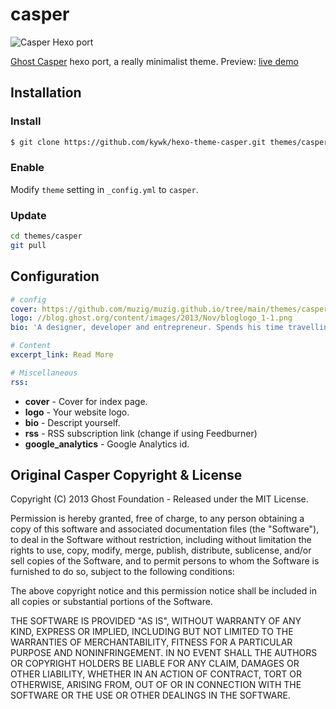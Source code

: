 # casper

![Casper Hexo port](https://lh3.googleusercontent.com/-5doSM3lLMz4/UtDKTGB7U8I/AAAAAAAABwY/VrNrJP8RgKU/w808-h712-no/Oops%2521+Google+Chrome+could+not+connect+to+localhost-4000.jpg)

[Ghost Casper] hexo port, a really minimalist theme.
Preview: [live demo](http://kywk.github.io/hexo-theme-casper)

## Installation

### Install

``` bash
$ git clone https://github.com/kywk/hexo-theme-casper.git themes/casper
```

### Enable

Modify `theme` setting in `_config.yml` to `casper`.

### Update

``` bash
cd themes/casper
git pull
```


## Configuration

``` yml
# config
cover: https://github.com/muzig/muzig.github.io/tree/main/themes/casper/source/img
logo: //blog.ghost.org/content/images/2013/Nov/bloglogo_1-1.png
bio: 'A designer, developer and entrepreneur. Spends his time travelling the world with a bag of kites. Likes journalism and publishing platforms.'

# Content
excerpt_link: Read More

# Miscellaneous
rss:
```
- **cover** - Cover for index page.
- **logo** - Your website logo.
- **bio** - Descript yourself.
- **rss** - RSS subscription link (change if using Feedburner)
- **google_analytics** - Google Analytics id.

## Original Casper Copyright & License ##

Copyright (C) 2013 Ghost Foundation - Released under the MIT License.

Permission is hereby granted, free of charge, to any person obtaining a copy of this software and associated documentation files (the "Software"), to deal in the Software without restriction, including without limitation the rights to use, copy, modify, merge, publish, distribute, sublicense, and/or sell copies of the Software, and to permit persons to whom the Software is furnished to do so, subject to the following conditions:

The above copyright notice and this permission notice shall be included in all copies or substantial portions of the Software.

THE SOFTWARE IS PROVIDED "AS IS", WITHOUT WARRANTY OF ANY KIND, EXPRESS OR IMPLIED, INCLUDING BUT NOT LIMITED TO THE WARRANTIES OF MERCHANTABILITY, FITNESS FOR A PARTICULAR PURPOSE AND
NONINFRINGEMENT. IN NO EVENT SHALL THE AUTHORS OR COPYRIGHT HOLDERS BE LIABLE FOR ANY CLAIM, DAMAGES OR OTHER LIABILITY, WHETHER IN AN ACTION OF CONTRACT, TORT OR OTHERWISE, ARISING FROM, OUT OF OR IN CONNECTION WITH THE SOFTWARE OR THE USE OR OTHER DEALINGS IN THE SOFTWARE.


[Ghost]: http://github.com/tryghost/ghost/
[Ghost Casper]: https://github.com/TryGhost/Casper
